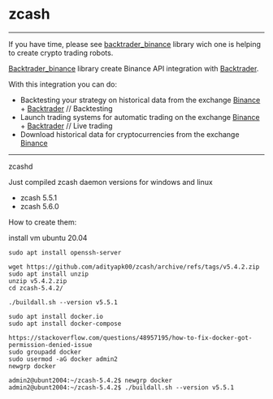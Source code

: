 # zcash
---
If you have time, please see [backtrader_binance](https://github.com/WISEPLAT/backtrader_binance) library wich one is helping to create crypto trading robots.

[Backtrader_binance](https://github.com/WISEPLAT/backtrader_binance) library create Binance API integration with [Backtrader](https://github.com/WISEPLAT/backtrader).

With this integration you can do:
 - Backtesting your strategy on historical data from the exchange [Binance](https://www.binance.com/?ref=CPA_004RZBKQWK ) + [Backtrader](https://github.com/WISEPLAT/backtrader )  // Backtesting 
 - Launch trading systems for automatic trading on the exchange [Binance](https://www.binance.com/?ref=CPA_004RZBKQWK) + [Backtrader](https://github.com/WISEPLAT/backtrader ) // Live trading
 - Download historical data for cryptocurrencies from the exchange [Binance](https://www.binance.com/?ref=CPA_004RZBKQWK)
---

zcashd

Just compiled zcash daemon versions for windows and linux

+ zcash 5.5.1
+ zcash 5.6.0

How to create them:

install vm ubuntu 20.04

```
sudo apt install openssh-server

wget https://github.com/adityapk00/zcash/archive/refs/tags/v5.4.2.zip
sudo apt install unzip
unzip v5.4.2.zip
cd zcash-5.4.2/

./buildall.sh --version v5.5.1

sudo apt install docker.io 
sudo apt install docker-compose

https://stackoverflow.com/questions/48957195/how-to-fix-docker-got-permission-denied-issue
sudo groupadd docker
sudo usermod -aG docker admin2
newgrp docker

admin2@ubunt2004:~/zcash-5.4.2$ newgrp docker
admin2@ubunt2004:~/zcash-5.4.2$ ./buildall.sh --version v5.5.1

```
